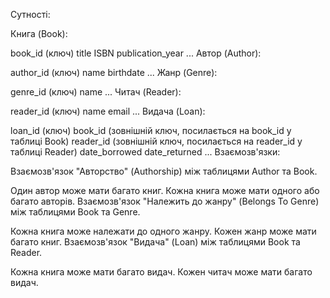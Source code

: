 Сутності:

Книга (Book):

book_id (ключ)
title
ISBN
publication_year
...
Автор (Author):

author_id (ключ)
name
birthdate
...
Жанр (Genre):

genre_id (ключ)
name
...
Читач (Reader):

reader_id (ключ)
name
email
...
Видача (Loan):

loan_id (ключ)
book_id (зовнішній ключ, посилається на book_id у таблиці Book)
reader_id (зовнішній ключ, посилається на reader_id у таблиці Reader)
date_borrowed
date_returned
...
Взаємозв'язки:

Взаємозв'язок "Авторство" (Authorship) між таблицями Author та Book.

Один автор може мати багато книг.
Кожна книга може мати одного або багато авторів.
Взаємозв'язок "Належить до жанру" (Belongs To Genre) між таблицями Book та Genre.

Кожна книга може належати до одного жанру.
Кожен жанр може мати багато книг.
Взаємозв'язок "Видача" (Loan) між таблицями Book та Reader.

Кожна книга може мати багато видач.
Кожен читач може мати багато видач.
